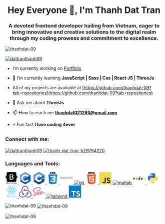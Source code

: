 <h1 align="center">Hey Everyone 👋, I'm Thanh Dat Tran</h1>
<h3 align="center">A devoted frontend developer hailing from Vietnam, eager to bring innovative and creative solutions to the digital realm through my coding prowess and commitment to excellence.</h3>

<p align="left"> <img src="https://komarev.com/ghpvc/?username=thanhdat-09&label=Profile%20views&color=0e75b6&style=flat" alt="thanhdat-09" /> </p>

<p align="left"> <a href="https://twitter.com/dattranthanh09" target="blank"><img src="https://img.shields.io/twitter/follow/dattranthanh09?logo=twitter&style=for-the-badge" alt="dattranthanh09" /></a> </p>

- I’m currently working on [Portfolio](https://github.com/thanhdat-09/my_portfolio)

- 🌱 I’m currently learning **JavaScript | Sass | Css | React JS | ThreeJs**

- All of my projects are available at [https://github.com/thanhdat-09?tab=repositories](https://github.com/thanhdat-09?tab=repositories)

- 💬 Ask me about **ThreeJs**

- 📫 How to reach me **thanhdat021293@gmail.com**

- ⚡ Fun fact **I love coding 4ever**

<h3 align="left">Connect with me:</h3>
<p align="left">
<a href="https://twitter.com/dattranthanh09" target="blank"><img align="center" src="https://raw.githubusercontent.com/rahuldkjain/github-profile-readme-generator/master/src/images/icons/Social/twitter.svg" alt="dattranthanh09" height="30" width="40" /></a>
<a href="https://linkedin.com/in/thanh-dat-tran-b29794220" target="blank"><img align="center" src="https://raw.githubusercontent.com/rahuldkjain/github-profile-readme-generator/master/src/images/icons/Social/linked-in-alt.svg" alt="thanh-dat-tran-b29794220" height="30" width="40" /></a>
</p>

<h3 align="left">Languages and Tools:</h3>
<p align="left"> <a href="https://getbootstrap.com" target="_blank" rel="noreferrer"> <img src="https://raw.githubusercontent.com/devicons/devicon/master/icons/bootstrap/bootstrap-plain-wordmark.svg" alt="bootstrap" width="40" height="40"/> </a> <a href="https://www.cprogramming.com/" target="_blank" rel="noreferrer"> <img src="https://raw.githubusercontent.com/devicons/devicon/master/icons/c/c-original.svg" alt="c" width="40" height="40"/> </a> <a href="https://www.w3schools.com/cpp/" target="_blank" rel="noreferrer"> <img src="https://raw.githubusercontent.com/devicons/devicon/master/icons/cplusplus/cplusplus-original.svg" alt="cplusplus" width="40" height="40"/> </a> <a href="https://www.w3schools.com/css/" target="_blank" rel="noreferrer"> <img src="https://raw.githubusercontent.com/devicons/devicon/master/icons/css3/css3-original-wordmark.svg" alt="css3" width="40" height="40"/> </a> <a href="https://expressjs.com" target="_blank" rel="noreferrer"> <img src="https://raw.githubusercontent.com/devicons/devicon/master/icons/express/express-original-wordmark.svg" alt="express" width="40" height="40"/> </a> <a href="https://git-scm.com/" target="_blank" rel="noreferrer"> <img src="https://www.vectorlogo.zone/logos/git-scm/git-scm-icon.svg" alt="git" width="40" height="40"/> </a> <a href="https://www.w3.org/html/" target="_blank" rel="noreferrer"> <img src="https://raw.githubusercontent.com/devicons/devicon/master/icons/html5/html5-original-wordmark.svg" alt="html5" width="40" height="40"/> </a> <a href="https://developer.mozilla.org/en-US/docs/Web/JavaScript" target="_blank" rel="noreferrer"> <img src="https://raw.githubusercontent.com/devicons/devicon/master/icons/javascript/javascript-original.svg" alt="javascript" width="40" height="40"/> </a> <a href="https://www.mathworks.com/" target="_blank" rel="noreferrer"> <img src="https://upload.wikimedia.org/wikipedia/commons/2/21/Matlab_Logo.png" alt="matlab" width="40" height="40"/> </a> <a href="https://nodejs.org" target="_blank" rel="noreferrer"> <img src="https://raw.githubusercontent.com/devicons/devicon/master/icons/nodejs/nodejs-original-wordmark.svg" alt="nodejs" width="40" height="40"/> </a> <a href="https://www.python.org" target="_blank" rel="noreferrer"> <img src="https://raw.githubusercontent.com/devicons/devicon/master/icons/python/python-original.svg" alt="python" width="40" height="40"/> </a> <a href="https://reactjs.org/" target="_blank" rel="noreferrer"> <img src="https://raw.githubusercontent.com/devicons/devicon/master/icons/react/react-original-wordmark.svg" alt="react" width="40" height="40"/> </a> <a href="https://redux.js.org" target="_blank" rel="noreferrer"> <img src="https://raw.githubusercontent.com/devicons/devicon/master/icons/redux/redux-original.svg" alt="redux" width="40" height="40"/> </a> <a href="https://sass-lang.com" target="_blank" rel="noreferrer"> <img src="https://raw.githubusercontent.com/devicons/devicon/master/icons/sass/sass-original.svg" alt="sass" width="40" height="40"/> </a> <a href="https://tailwindcss.com/" target="_blank" rel="noreferrer"> <img src="https://www.vectorlogo.zone/logos/tailwindcss/tailwindcss-icon.svg" alt="tailwind" width="40" height="40"/> </a> <a href="https://www.typescriptlang.org/" target="_blank" rel="noreferrer"> <img src="https://raw.githubusercontent.com/devicons/devicon/master/icons/typescript/typescript-original.svg" alt="typescript" width="40" height="40"/> </a> </p>

<p><img align="left" src="https://github-readme-stats.vercel.app/api/top-langs?username=thanhdat-09&show_icons=true&locale=en&layout=compact" alt="thanhdat-09" /></p>

<p>&nbsp;<img align="center" src="https://github-readme-stats.vercel.app/api?username=thanhdat-09&show_icons=true&locale=en" alt="thanhdat-09" /></p>

<p><img align="center" src="https://github-readme-streak-stats.herokuapp.com/?user=thanhdat-09&" alt="thanhdat-09" /></p>
